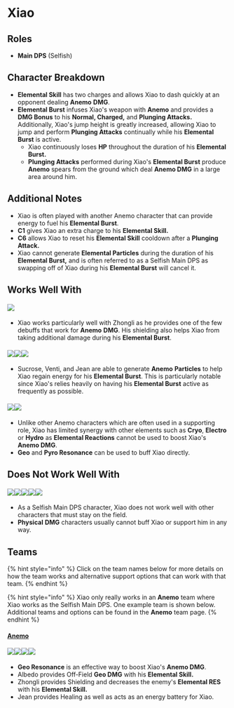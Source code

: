 # Xiao

## Roles

* **Main DPS** (Selfish)

## Character Breakdown

* **Elemental Skill** has two charges and allows Xiao to dash quickly at an opponent dealing **Anemo** **DMG**.
* **Elemental Burst** infuses Xiao's weapon with **Anemo** and provides a **DMG Bonus** to his **Normal, Charged,** and **Plunging Attacks.** Additionally, Xiao's jump height is greatly increased, allowing Xiao to jump and perform **Plunging Attacks** continually while his **Elemental Burst** is active.
  * Xiao continuously loses **HP** throughout the duration of his **Elemental Burst.**
  * **Plunging Attacks** performed during Xiao's **Elemental Burst** produce **Anemo** spears from the ground which deal **Anemo DMG** in a large area around him.

## **Additional Notes**

* Xiao is often played with another Anemo character that can provide energy to fuel his **Elemental Burst**.
* **C1** gives Xiao an extra charge to his **Elemental Skill.**
* **C6** allows Xiao to reset his **Elemental Skill** cooldown after a **Plunging Attack.**
* Xiao cannot generate **Elemental Particles** during the duration of his **Elemental Burst,** and is often referred to as a Selfish Main DPS as swapping off of Xiao during his **Elemental Burst** will cancel it.

## Works Well With

#### ![](../../.gitbook/assets/UI\_AvatarIcon\_Zhongli.png)

* Xiao works particularly well with Zhongli as he provides one of the few debuffs that work for **Anemo** **DMG**. His shielding also helps Xiao from taking additional damage during his **Elemental Burst**.

#### ![](../../.gitbook/assets/UI\_AvatarIcon\_Sucrose.png)![](../../.gitbook/assets/UI\_AvatarIcon\_Venti.png)![](../../.gitbook/assets/UI\_AvatarIcon\_Jean.png)

* Sucrose, Venti, and Jean are able to generate **Anemo** **Particles** to help Xiao regain energy for his **Elemental Burst**. This is particularly notable since Xiao's relies heavily on having his **Elemental Burst** active as frequently as possible.

#### ![](../../.gitbook/assets/Element\_Geo.webp)![](../../.gitbook/assets/Element\_Pyro.webp)

* Unlike other Anemo characters which are often used in a supporting role, Xiao has limited synergy with other elements such as **Cryo**, **Electro** or **Hydro** as **Elemental Reactions** cannot be used to boost Xiao's **Anemo DMG**.
* **Geo** and **Pyro Resonance** can be used to buff Xiao directly.

## Does Not Work Well With

#### ![](../../.gitbook/assets/UI\_AvatarIcon\_Hutao.png)![](../../.gitbook/assets/UI\_AvatarIcon\_Keqing.png)![](../../.gitbook/assets/UI\_AvatarIcon\_Tartaglia.png)![](../../.gitbook/assets/UI\_AvatarIcon\_Eula.png)![](../../.gitbook/assets/UI\_AvatarIcon\_Razor.png)

* As a Selfish Main DPS character, Xiao does not work well with other characters that must stay on the field.
* **Physical** **DMG** characters usually cannot buff Xiao or support him in any way.

## Teams

{% hint style="info" %}
Click on the team names below for more details on how the team works and alternative support options that can work with that team.
{% endhint %}

{% hint style="info" %}
Xiao only really works in an **Anemo** team where Xiao works as the Selfish Main DPS. One example team is shown below. Additional teams and options can be found in the **Anemo** team page.
{% endhint %}

#### [Anemo](../../teams/anemo.md)

#### ![](../../.gitbook/assets/UI\_AvatarIcon\_Xiao.png)![](../../.gitbook/assets/UI\_AvatarIcon\_Albedo.png)![](../../.gitbook/assets/UI\_AvatarIcon\_Zhongli.png)![](../../.gitbook/assets/UI\_AvatarIcon\_Jean.png)

* **Geo Resonance** is an effective way to boost Xiao's **Anemo DMG**.
* Albedo provides Off-Field **Geo DMG** with his **Elemental Skill.**
* Zhongli provides Shielding and decreases the enemy's **Elemental RES** with his **Elemental Skill.**
* Jean provides Healing as well as acts as an energy battery for Xiao.
